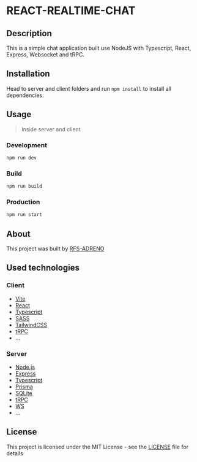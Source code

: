 # REACT-REALTIME-CHAT

## Description

This is a simple chat application built use NodeJS with Typescript, React, Express, Websocket and tRPC.

## Installation

Head to server and client folders and run `npm install` to install all dependencies.

## Usage

> Inside server and client

### Development

```bash
npm run dev
```

### Build

```bash
npm run build
```

### Production

```bash
npm run start
```

## About

This project was built by [RFS-ADRENO](https://github.com/RFS-ADRENO)

## Used technologies

### Client

-   [Vite](https://vitejs.dev/)
-   [React](https://reactjs.org/)
-   [Typescript](https://www.typescriptlang.org/)
-   [SASS](https://sass-lang.com/)
-   [TailwindCSS](https://tailwindcss.com/)
-   [tRPC](https://trpc.io/docs/client/react)
-   ...

### Server

-   [Node.js](https://nodejs.org/en/)
-   [Express](https://expressjs.com/)
-   [Typescript](https://www.typescriptlang.org/)
-   [Prisma](https://www.prisma.io/)
-   [SQLite](https://www.sqlite.org/index.html)
-   [tRPC](https://trpc.io/docs/server/introduction)
-   [WS](https://github.com/websockets/ws/blob/HEAD/doc/ws.md)
-   ...

## License

This project is licensed under the MIT License - see the [LICENSE](LICENSE) file for details
